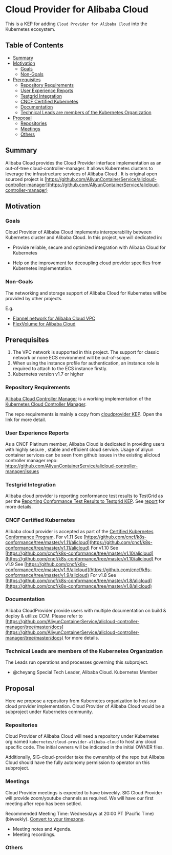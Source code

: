 # Cloud Provider for Alibaba Cloud

This is a KEP for adding ```Cloud Provider for Alibaba Cloud``` into the Kubernetes ecosystem.

## Table of Contents

<!-- toc -->
- [Summary](#summary)
- [Motivation](#motivation)
  - [Goals](#goals)
  - [Non-Goals](#non-goals)
- [Prerequisites](#prerequisites)
  - [Repository Requirements](#repository-requirements)
  - [User Experience Reports](#user-experience-reports)
  - [Testgrid Integration](#testgrid-integration)
  - [CNCF Certified Kubernetes](#cncf-certified-kubernetes)
  - [Documentation](#documentation)
  - [Technical Leads are members of the Kubernetes Organization](#technical-leads-are-members-of-the-kubernetes-organization)
- [Proposal](#proposal)
  - [Repositories](#repositories)
  - [Meetings](#meetings)
  - [Others](#others)
<!-- /toc -->

## Summary

Alibaba Cloud provides the Cloud Provider interface implementation as an out-of-tree cloud-controller-manager. It allows Kubernetes clusters to leverage the infrastructure services of Alibaba Cloud .
It is original open sourced project is [https://github.com/AliyunContainerService/alicloud-controller-manager](https://github.com/AliyunContainerService/alicloud-controller-manager)

## Motivation

### Goals

Cloud Provider of Alibaba Cloud  implements interoperability between Kubernetes cluster and Alibaba Cloud. In this project, we will dedicated in:
- Provide reliable, secure and optimized integration with Alibaba Cloud for Kubernetes

- Help on the improvement for decoupling cloud provider specifics from Kubernetes implementation.



### Non-Goals

The networking and storage support of Alibaba Cloud for Kubernetes will be provided by other projects.

E.g.

* [Flannel network for Alibaba Cloud VPC](https://github.com/coreos/flannel)
* [FlexVolume for Alibaba Cloud](https://github.com/AliyunContainerService/flexvolume)


## Prerequisites

1. The VPC network is supported in this project. The support for classic network or none ECS environment will be out-of-scope.
2. When using the instance profile for authentication, an instance role is required to attach to the ECS instance firstly.
3. Kubernetes version v1.7 or higher

### Repository Requirements

[Alibaba Cloud Controller Manager](https://github.com/AliyunContainerService/alicloud-controller-manager) is a working implementation of the [Kubernetes Cloud Controller Manager](https://kubernetes.io/docs/tasks/administer-cluster/running-cloud-controller/).

The repo requirements is mainly a copy from [cloudprovider KEP](https://github.com/kubernetes/enhancements/blob/master/keps/sig-cloud-provider/20180530-cloud-controller-manager.md#repository-requirements). Open the link for more detail.

### User Experience Reports
As a CNCF Platinum member, Alibaba Cloud is dedicated in providing users with highly secure , stable and efficient cloud service.
Usage of aliyun container services can be seen from github issues in the existing alicloud controller manager repo: https://github.com/AliyunContainerService/alicloud-controller-manager/issues

### Testgrid Integration
 Alibaba cloud provider is reporting conformance test results to TestGrid as per the [Reporting Conformance Test Results to Testgrid KEP](https://github.com/kubernetes/enhancements/blob/master/keps/sig-cloud-provider/0018-testgrid-conformance-e2e.md).
 See [report](https://k8s-testgrid.appspot.com/conformance-alibaba-cloud-provider#Alibaba%20Cloud%20Provider,%20v1.10) for more details.

### CNCF Certified Kubernetes
 Alibaba cloud provider is accepted as part of the [Certified Kubernetes Conformance Program](https://github.com/cncf/k8s-conformance).
 For v1.11 See [https://github.com/cncf/k8s-conformance/tree/master/v1.11/alicloud](https://github.com/cncf/k8s-conformance/tree/master/v1.11/alicloud)
 For v1.10 See [https://github.com/cncf/k8s-conformance/tree/master/v1.10/alicloud](https://github.com/cncf/k8s-conformance/tree/master/v1.10/alicloud)
 For v1.9 See [https://github.com/cncf/k8s-conformance/tree/master/v1.9/alicloud](https://github.com/cncf/k8s-conformance/tree/master/v1.9/alicloud)
 For v1.8 See [https://github.com/cncf/k8s-conformance/tree/master/v1.8/alicloud](https://github.com/cncf/k8s-conformance/tree/master/v1.8/alicloud)

### Documentation
 
 Alibaba CloudProvider provide users with multiple documentation on build & deploy & utilize CCM. Please refer to [https://github.com/AliyunContainerService/alicloud-controller-manager/tree/master/docs](https://github.com/AliyunContainerService/alicloud-controller-manager/tree/master/docs) for more details.
 
### Technical Leads are members of the Kubernetes Organization

The Leads run operations and processes governing this subproject.

-  @cheyang Special Tech Leader, Alibaba Cloud. Kubernetes Member

## Proposal

Here we propose a repository from Kubernetes organization to host our cloud provider implementation.  Cloud Provider of Alibaba Cloud would be a subproject under Kubernetes community.

### Repositories

Cloud Provider of Alibaba Cloud will need a repository under Kubernetes org named ```kubernetes/cloud-provider-alibaba-cloud``` to host any cloud specific code.
The initial owners will be indicated in the initial OWNER files.

Additionally, SIG-cloud-provider take the ownership of the repo but Alibaba Cloud should have the fully autonomy permission to operator on this subproject.

### Meetings

Cloud Provider meetings is expected to have biweekly. SIG Cloud Provider will provide zoom/youtube channels as required. We will have our first meeting after repo has been settled.

Recommended Meeting Time: Wednesdays at 20:00 PT (Pacific Time) (biweekly). [Convert to your timezone](http://www.thetimezoneconverter.com/?t=20:00&tz=PT%20%28Pacific%20Time%29).
- Meeting notes and Agenda.
- Meeting recordings.


### Others
